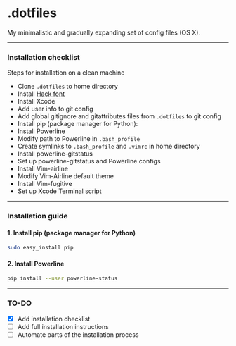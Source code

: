 # .dotfiles

My minimalistic and gradually expanding set of config files (OS X).

---

### Installation checklist
Steps for installation on a clean machine

- Clone `.dotfiles` to home directory
- Install [Hack font](https://sourcefoundry.org/hack/)
- Install Xcode
- Add user info to git config
- Add global gitignore and gitattributes files from `.dotfiles` to git config
- Install pip (package manager for Python):
- Install Powerline
- Modify path to Powerline in `.bash_profile`
- Create symlinks to `.bash_profile` and `.vimrc` in home directory
- Install powerline-gitstatus
- Set up powerline-gitstatus and Powerline configs
- Install Vim-airline
- Modify Vim-Airline default theme
- Install Vim-fugitive
- Set up Xcode Terminal script

---

### Installation guide

#### 1. Install pip (package manager for Python)
```bash
sudo easy_install pip
```

#### 2. Install Powerline
```bash
pip install --user powerline-status
```

---

### TO-DO
- [x] Add installation checklist
- [ ] Add full installation instructions
- [ ] Automate parts of the installation process
